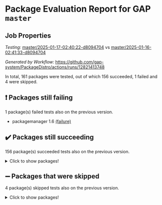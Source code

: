 # Package Evaluation Report for GAP `master`

## Job Properties

*Testing:* [master/2025-01-17-02:40:22-d8094704](https://github.com/gap-system/PackageDistro/blob/data/reports/master/2025-01-17-02:40:22-d8094704) vs [master/2025-01-16-02:41:33-d8094704](https://github.com/gap-system/PackageDistro/blob/data/reports/master/2025-01-16-02:41:33-d8094704)

*Generated by Workflow:* https://github.com/gap-system/PackageDistro/actions/runs/12821413748

In total, 161 packages were tested, out of which 156 succeeded, 1 failed and 4 were skipped.

## :exclamation: Packages still failing

1 package(s) failed tests also on the previous version.
- packagemanager 1.6 [(failure)](https://github.com/gap-system/PackageDistro/actions/runs/12821413748/job/35752899394)

## :heavy_check_mark: Packages still succeeding

156 package(s) succeeded tests also on the previous version.
<details><summary>Click to show packages!</summary>

- 4ti2interface 2024.11-01 [(success)](https://github.com/gap-system/PackageDistro/actions/runs/12821413748/job/35752871117)
- ace 5.6.2 [(success)](https://github.com/gap-system/PackageDistro/actions/runs/12821413748/job/35752875206)
- aclib 1.3.2 [(success)](https://github.com/gap-system/PackageDistro/actions/runs/12821413748/job/35752876044)
- agt 0.3.1 [(success)](https://github.com/gap-system/PackageDistro/actions/runs/12821413748/job/35752876922)
- alnuth 3.2.1 [(success)](https://github.com/gap-system/PackageDistro/actions/runs/12821413748/job/35752877320)
- anupq 3.3.1 [(success)](https://github.com/gap-system/PackageDistro/actions/runs/12821413748/job/35752880603)
- atlasrep 2.1.9 [(success)](https://github.com/gap-system/PackageDistro/actions/runs/12821413748/job/35752880891)
- autodoc 2023.06.19 [(success)](https://github.com/gap-system/PackageDistro/actions/runs/12821413748/job/35752881154)
- automata 1.16 [(success)](https://github.com/gap-system/PackageDistro/actions/runs/12821413748/job/35752881373)
- automgrp 1.3.3 [(success)](https://github.com/gap-system/PackageDistro/actions/runs/12821413748/job/35752881651)
- autpgrp 1.11 [(success)](https://github.com/gap-system/PackageDistro/actions/runs/12821413748/job/35752881916)
- cap 2025.01-01 [(success)](https://github.com/gap-system/PackageDistro/actions/runs/12821413748/job/35752882147)
- caratinterface 2.3.7 [(success)](https://github.com/gap-system/PackageDistro/actions/runs/12821413748/job/35752882391)
- cddinterface 2024.09.02 [(success)](https://github.com/gap-system/PackageDistro/actions/runs/12821413748/job/35752882553)
- circle 1.6.6 [(success)](https://github.com/gap-system/PackageDistro/actions/runs/12821413748/job/35752882725)
- classicpres 1.22 [(success)](https://github.com/gap-system/PackageDistro/actions/runs/12821413748/job/35752882941)
- cohomolo 1.6.11 [(success)](https://github.com/gap-system/PackageDistro/actions/runs/12821413748/job/35752883143)
- congruence 1.2.7 [(success)](https://github.com/gap-system/PackageDistro/actions/runs/12821413748/job/35752883351)
- corefreesub 0.6 [(success)](https://github.com/gap-system/PackageDistro/actions/runs/12821413748/job/35752883535)
- corelg 1.57 [(success)](https://github.com/gap-system/PackageDistro/actions/runs/12821413748/job/35752883696)
- crime 1.6 [(success)](https://github.com/gap-system/PackageDistro/actions/runs/12821413748/job/35752883887)
- crisp 1.4.6 [(success)](https://github.com/gap-system/PackageDistro/actions/runs/12821413748/job/35752884118)
- crypting 0.10.5 [(success)](https://github.com/gap-system/PackageDistro/actions/runs/12821413748/job/35752884334)
- cryst 4.1.27 [(success)](https://github.com/gap-system/PackageDistro/actions/runs/12821413748/job/35752884550)
- crystcat 1.1.10 [(success)](https://github.com/gap-system/PackageDistro/actions/runs/12821413748/job/35752884712)
- ctbllib 1.3.9 [(success)](https://github.com/gap-system/PackageDistro/actions/runs/12821413748/job/35752884911)
- cubefree 1.20 [(success)](https://github.com/gap-system/PackageDistro/actions/runs/12821413748/job/35752885088)
- curlinterface 2.4.0 [(success)](https://github.com/gap-system/PackageDistro/actions/runs/12821413748/job/35752885270)
- cvec 2.8.3 [(success)](https://github.com/gap-system/PackageDistro/actions/runs/12821413748/job/35752885491)
- datastructures 0.3.1 [(success)](https://github.com/gap-system/PackageDistro/actions/runs/12821413748/job/35752885670)
- deepthought 1.0.8 [(success)](https://github.com/gap-system/PackageDistro/actions/runs/12821413748/job/35752885886)
- design 1.8.2 [(success)](https://github.com/gap-system/PackageDistro/actions/runs/12821413748/job/35752886076)
- difsets 2.3.1 [(success)](https://github.com/gap-system/PackageDistro/actions/runs/12821413748/job/35752886283)
- digraphs 1.9.0 [(success)](https://github.com/gap-system/PackageDistro/actions/runs/12821413748/job/35752886469)
- edim 1.3.8 [(success)](https://github.com/gap-system/PackageDistro/actions/runs/12821413748/job/35752886647)
- example 4.4.0 [(success)](https://github.com/gap-system/PackageDistro/actions/runs/12821413748/job/35752886816)
- examplesforhomalg 2023.10-01 [(success)](https://github.com/gap-system/PackageDistro/actions/runs/12821413748/job/35752887003)
- factint 1.6.3 [(success)](https://github.com/gap-system/PackageDistro/actions/runs/12821413748/job/35752887265)
- ferret 1.0.14 [(success)](https://github.com/gap-system/PackageDistro/actions/runs/12821413748/job/35752887483)
- fga 1.5.0 [(success)](https://github.com/gap-system/PackageDistro/actions/runs/12821413748/job/35752887693)
- fining 1.5.6 [(success)](https://github.com/gap-system/PackageDistro/actions/runs/12821413748/job/35752887863)
- float 1.0.5 [(success)](https://github.com/gap-system/PackageDistro/actions/runs/12821413748/job/35752888042)
- format 1.4.4 [(success)](https://github.com/gap-system/PackageDistro/actions/runs/12821413748/job/35752888213)
- forms 1.2.12 [(success)](https://github.com/gap-system/PackageDistro/actions/runs/12821413748/job/35752888414)
- fplsa 1.2.6 [(success)](https://github.com/gap-system/PackageDistro/actions/runs/12821413748/job/35752888569)
- fr 2.4.13 [(success)](https://github.com/gap-system/PackageDistro/actions/runs/12821413748/job/35752888771)
- francy 2.0.3 [(success)](https://github.com/gap-system/PackageDistro/actions/runs/12821413748/job/35752888970)
- fwtree 1.3 [(success)](https://github.com/gap-system/PackageDistro/actions/runs/12821413748/job/35752889120)
- gapdoc 1.6.7 [(success)](https://github.com/gap-system/PackageDistro/actions/runs/12821413748/job/35752889338)
- gauss 2024.11-01 [(success)](https://github.com/gap-system/PackageDistro/actions/runs/12821413748/job/35752889518)
- gaussforhomalg 2024.08-01 [(success)](https://github.com/gap-system/PackageDistro/actions/runs/12821413748/job/35752889674)
- gbnp 1.1.0 [(success)](https://github.com/gap-system/PackageDistro/actions/runs/12821413748/job/35752889823)
- generalizedmorphismsforcap 2024.09-03 [(success)](https://github.com/gap-system/PackageDistro/actions/runs/12821413748/job/35752889965)
- genss 1.6.9 [(success)](https://github.com/gap-system/PackageDistro/actions/runs/12821413748/job/35752890147)
- gradedmodules 2024.12-01 [(success)](https://github.com/gap-system/PackageDistro/actions/runs/12821413748/job/35752890303)
- gradedringforhomalg 2024.07-01 [(success)](https://github.com/gap-system/PackageDistro/actions/runs/12821413748/job/35752890481)
- grape 4.9.2 [(success)](https://github.com/gap-system/PackageDistro/actions/runs/12821413748/job/35752890625)
- groupoids 1.76 [(success)](https://github.com/gap-system/PackageDistro/actions/runs/12821413748/job/35752890808)
- grpconst 2.6.5 [(success)](https://github.com/gap-system/PackageDistro/actions/runs/12821413748/job/35752891006)
- guarana 0.96.3 [(success)](https://github.com/gap-system/PackageDistro/actions/runs/12821413748/job/35752891166)
- guava 3.19 [(success)](https://github.com/gap-system/PackageDistro/actions/runs/12821413748/job/35752891311)
- hap 1.66 [(success)](https://github.com/gap-system/PackageDistro/actions/runs/12821413748/job/35752891498)
- hapcryst 0.1.15 [(success)](https://github.com/gap-system/PackageDistro/actions/runs/12821413748/job/35752891635)
- hecke 1.5.4 [(success)](https://github.com/gap-system/PackageDistro/actions/runs/12821413748/job/35752891808)
- help 4.0 [(success)](https://github.com/gap-system/PackageDistro/actions/runs/12821413748/job/35752892004)
- homalg 2024.01-01 [(success)](https://github.com/gap-system/PackageDistro/actions/runs/12821413748/job/35752892196)
- homalgtocas 2023.11-01 [(success)](https://github.com/gap-system/PackageDistro/actions/runs/12821413748/job/35752892364)
- idrel 2.48 [(success)](https://github.com/gap-system/PackageDistro/actions/runs/12821413748/job/35752892521)
- images 1.3.3 [(success)](https://github.com/gap-system/PackageDistro/actions/runs/12821413748/job/35752892694)
- intpic 0.4.0 [(success)](https://github.com/gap-system/PackageDistro/actions/runs/12821413748/job/35752892864)
- io 4.9.1 [(success)](https://github.com/gap-system/PackageDistro/actions/runs/12821413748/job/35752893046)
- io_forhomalg 2023.02-04 [(success)](https://github.com/gap-system/PackageDistro/actions/runs/12821413748/job/35752893197)
- irredsol 1.4.4 [(success)](https://github.com/gap-system/PackageDistro/actions/runs/12821413748/job/35752893360)
- json 2.2.2 [(success)](https://github.com/gap-system/PackageDistro/actions/runs/12821413748/job/35752893527)
- jupyterkernel 1.5.1 [(success)](https://github.com/gap-system/PackageDistro/actions/runs/12821413748/job/35752893687)
- jupyterviz 1.5.6 [(success)](https://github.com/gap-system/PackageDistro/actions/runs/12821413748/job/35752893863)
- kan 1.37 [(success)](https://github.com/gap-system/PackageDistro/actions/runs/12821413748/job/35752894015)
- kbmag 1.5.11 [(success)](https://github.com/gap-system/PackageDistro/actions/runs/12821413748/job/35752894200)
- laguna 3.9.7 [(success)](https://github.com/gap-system/PackageDistro/actions/runs/12821413748/job/35752894392)
- liealgdb 2.2.1 [(success)](https://github.com/gap-system/PackageDistro/actions/runs/12821413748/job/35752894579)
- liepring 2.9.1 [(success)](https://github.com/gap-system/PackageDistro/actions/runs/12821413748/job/35752894745)
- liering 2.4.2 [(success)](https://github.com/gap-system/PackageDistro/actions/runs/12821413748/job/35752894906)
- linearalgebraforcap 2024.10-01 [(success)](https://github.com/gap-system/PackageDistro/actions/runs/12821413748/job/35752895085)
- lins 0.9 [(success)](https://github.com/gap-system/PackageDistro/actions/runs/12821413748/job/35752895266)
- localizeringforhomalg 2023.10-01 [(success)](https://github.com/gap-system/PackageDistro/actions/runs/12821413748/job/35752895430)
- loops 3.4.4 [(success)](https://github.com/gap-system/PackageDistro/actions/runs/12821413748/job/35752895574)
- lpres 1.1.1 [(success)](https://github.com/gap-system/PackageDistro/actions/runs/12821413748/job/35752895830)
- majoranaalgebras 1.5.2 [(success)](https://github.com/gap-system/PackageDistro/actions/runs/12821413748/job/35752896071)
- mapclass 1.4.6 [(success)](https://github.com/gap-system/PackageDistro/actions/runs/12821413748/job/35752896265)
- matgrp 0.71 [(success)](https://github.com/gap-system/PackageDistro/actions/runs/12821413748/job/35752896446)
- matricesforhomalg 2024.11-02 [(success)](https://github.com/gap-system/PackageDistro/actions/runs/12821413748/job/35752896666)
- modisom 3.0.0 [(success)](https://github.com/gap-system/PackageDistro/actions/runs/12821413748/job/35752896883)
- modulepresentationsforcap 2024.09-02 [(success)](https://github.com/gap-system/PackageDistro/actions/runs/12821413748/job/35752897057)
- modules 2024.12-01 [(success)](https://github.com/gap-system/PackageDistro/actions/runs/12821413748/job/35752897282)
- monoidalcategories 2025.01-02 [(success)](https://github.com/gap-system/PackageDistro/actions/runs/12821413748/job/35752897482)
- nconvex 2024.12-01 [(success)](https://github.com/gap-system/PackageDistro/actions/runs/12821413748/job/35752897737)
- nilmat 1.4.2 [(success)](https://github.com/gap-system/PackageDistro/actions/runs/12821413748/job/35752897935)
- nock 1.5 [(success)](https://github.com/gap-system/PackageDistro/actions/runs/12821413748/job/35752898164)
- normalizinterface 1.3.7 [(success)](https://github.com/gap-system/PackageDistro/actions/runs/12821413748/job/35752898336)
- nq 2.5.11 [(success)](https://github.com/gap-system/PackageDistro/actions/runs/12821413748/job/35752898544)
- numericalsgps 1.4.0 [(success)](https://github.com/gap-system/PackageDistro/actions/runs/12821413748/job/35752898758)
- openmath 11.5.3 [(success)](https://github.com/gap-system/PackageDistro/actions/runs/12821413748/job/35752898955)
- orb 4.9.2 [(success)](https://github.com/gap-system/PackageDistro/actions/runs/12821413748/job/35752899188)
- patternclass 2.4.5 [(success)](https://github.com/gap-system/PackageDistro/actions/runs/12821413748/job/35752899596)
- permut 2.0.5 [(success)](https://github.com/gap-system/PackageDistro/actions/runs/12821413748/job/35752899799)
- polenta 1.3.10 [(success)](https://github.com/gap-system/PackageDistro/actions/runs/12821413748/job/35752900035)
- polymaking 0.8.7 [(success)](https://github.com/gap-system/PackageDistro/actions/runs/12821413748/job/35752900168)
- primgrp 3.4.4 [(success)](https://github.com/gap-system/PackageDistro/actions/runs/12821413748/job/35752900368)
- profiling 2.6.0 [(success)](https://github.com/gap-system/PackageDistro/actions/runs/12821413748/job/35752900542)
- qdistrnd 0.9.5 [(success)](https://github.com/gap-system/PackageDistro/actions/runs/12821413748/job/35752900728)
- qpa 1.35 [(success)](https://github.com/gap-system/PackageDistro/actions/runs/12821413748/job/35752900981)
- quagroup 1.8.4 [(success)](https://github.com/gap-system/PackageDistro/actions/runs/12821413748/job/35752901206)
- radiroot 2.9 [(success)](https://github.com/gap-system/PackageDistro/actions/runs/12821413748/job/35752901417)
- rcwa 4.7.1 [(success)](https://github.com/gap-system/PackageDistro/actions/runs/12821413748/job/35752901632)
- rds 1.8 [(success)](https://github.com/gap-system/PackageDistro/actions/runs/12821413748/job/35752901839)
- recog 1.4.3 [(success)](https://github.com/gap-system/PackageDistro/actions/runs/12821413748/job/35752902009)
- repndecomp 1.3.0 [(success)](https://github.com/gap-system/PackageDistro/actions/runs/12821413748/job/35752902166)
- repsn 3.1.2 [(success)](https://github.com/gap-system/PackageDistro/actions/runs/12821413748/job/35752902427)
- resclasses 4.7.3 [(success)](https://github.com/gap-system/PackageDistro/actions/runs/12821413748/job/35752902595)
- ringsforhomalg 2024.11-02 [(success)](https://github.com/gap-system/PackageDistro/actions/runs/12821413748/job/35752902785)
- sco 2023.08-01 [(success)](https://github.com/gap-system/PackageDistro/actions/runs/12821413748/job/35752902930)
- scscp 2.4.3 [(success)](https://github.com/gap-system/PackageDistro/actions/runs/12821413748/job/35752903127)
- semigroups 5.4.0 [(success)](https://github.com/gap-system/PackageDistro/actions/runs/12821413748/job/35752903335)
- sglppow 2.4 [(success)](https://github.com/gap-system/PackageDistro/actions/runs/12821413748/job/35752903546)
- sgpviz 0.999.6 [(success)](https://github.com/gap-system/PackageDistro/actions/runs/12821413748/job/35752903742)
- simpcomp 2.1.14 [(success)](https://github.com/gap-system/PackageDistro/actions/runs/12821413748/job/35752903957)
- singular 2024.06.03 [(success)](https://github.com/gap-system/PackageDistro/actions/runs/12821413748/job/35752904136)
- sl2reps 1.1 [(success)](https://github.com/gap-system/PackageDistro/actions/runs/12821413748/job/35752904300)
- sla 1.6.2 [(success)](https://github.com/gap-system/PackageDistro/actions/runs/12821413748/job/35752904462)
- smallantimagmas 0.3.0 [(success)](https://github.com/gap-system/PackageDistro/actions/runs/12821413748/job/35752904665)
- smallgrp 1.5.4 [(success)](https://github.com/gap-system/PackageDistro/actions/runs/12821413748/job/35752904838)
- smallsemi 0.7.1 [(success)](https://github.com/gap-system/PackageDistro/actions/runs/12821413748/job/35752904977)
- sonata 2.9.6 [(success)](https://github.com/gap-system/PackageDistro/actions/runs/12821413748/job/35752905175)
- sophus 1.27 [(success)](https://github.com/gap-system/PackageDistro/actions/runs/12821413748/job/35752905315)
- sotgrps 1.3 [(success)](https://github.com/gap-system/PackageDistro/actions/runs/12821413748/job/35752905456)
- spinsym 1.5.2 [(success)](https://github.com/gap-system/PackageDistro/actions/runs/12821413748/job/35752905770)
- standardff 1.0 [(success)](https://github.com/gap-system/PackageDistro/actions/runs/12821413748/job/35752905955)
- symbcompcc 1.3.2 [(success)](https://github.com/gap-system/PackageDistro/actions/runs/12821413748/job/35752906435)
- thelma 1.3 [(success)](https://github.com/gap-system/PackageDistro/actions/runs/12821413748/job/35752906603)
- tomlib 1.2.11 [(success)](https://github.com/gap-system/PackageDistro/actions/runs/12821413748/job/35752906783)
- toolsforhomalg 2024.09-01 [(success)](https://github.com/gap-system/PackageDistro/actions/runs/12821413748/job/35752906968)
- toric 1.9.6 [(success)](https://github.com/gap-system/PackageDistro/actions/runs/12821413748/job/35752907137)
- transgrp 3.6.5 [(success)](https://github.com/gap-system/PackageDistro/actions/runs/12821413748/job/35752907380)
- typeset 1.2.2 [(success)](https://github.com/gap-system/PackageDistro/actions/runs/12821413748/job/35752907594)
- ugaly 4.1.3 [(success)](https://github.com/gap-system/PackageDistro/actions/runs/12821413748/job/35752907851)
- unipot 1.6 [(success)](https://github.com/gap-system/PackageDistro/actions/runs/12821413748/job/35752908008)
- unitlib 4.2.0 [(success)](https://github.com/gap-system/PackageDistro/actions/runs/12821413748/job/35752908182)
- utils 0.85 [(success)](https://github.com/gap-system/PackageDistro/actions/runs/12821413748/job/35752908345)
- uuid 0.7 [(success)](https://github.com/gap-system/PackageDistro/actions/runs/12821413748/job/35752908497)
- walrus 0.9991 [(success)](https://github.com/gap-system/PackageDistro/actions/runs/12821413748/job/35752908700)
- wedderga 4.10.5 [(success)](https://github.com/gap-system/PackageDistro/actions/runs/12821413748/job/35752908886)
- wpe 0.8 [(success)](https://github.com/gap-system/PackageDistro/actions/runs/12821413748/job/35752909024)
- xmod 2.92 [(success)](https://github.com/gap-system/PackageDistro/actions/runs/12821413748/job/35752909171)
- xmodalg 1.23 [(success)](https://github.com/gap-system/PackageDistro/actions/runs/12821413748/job/35752909322)
- yangbaxter 0.10.6 [(success)](https://github.com/gap-system/PackageDistro/actions/runs/12821413748/job/35752909461)
- zeromqinterface 0.16 [(success)](https://github.com/gap-system/PackageDistro/actions/runs/12821413748/job/35752909622)
</details>

## :heavy_minus_sign: Packages that were skipped

4 package(s) skipped tests also on the previous version.
<details><summary>Click to show packages!</summary>

- browse 1.8.21 [(skipped)](https://github.com/gap-system/PackageDistro/actions/runs/12821413748/job/35752577767)
- itc 1.5.1 [(skipped)](https://github.com/gap-system/PackageDistro/actions/runs/12821413748/job/35752577767)
- polycyclic 2.16 [(skipped)](https://github.com/gap-system/PackageDistro/actions/runs/12821413748/job/35752577767)
- xgap 4.32 [(skipped)](https://github.com/gap-system/PackageDistro/actions/runs/12821413748/job/35752577767)
</details>

